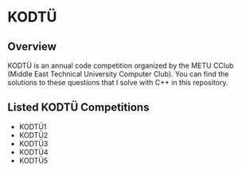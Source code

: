 # KODTÜ 


## Overview
KODTÜ is an annual code competition organized by the METU CClub (Middle East Technical University Computer Club). You can find the solutions to these questions that I solve with C++ in this repository.

## Listed KODTÜ Competitions
- KODTÜ1
- KODTÜ2
- KODTÜ3
- KODTÜ4
- KODTÜ5
